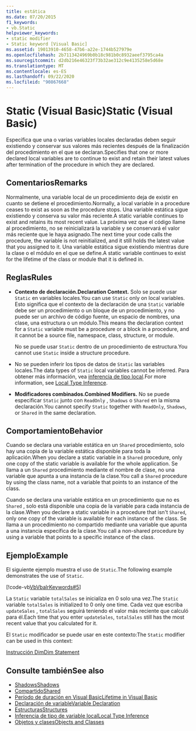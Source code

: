 ```yaml
---
title: estática
ms.date: 07/20/2015
f1_keywords:
- vb.Static
helpviewer_keywords:
- static modifier
- Static keyword [Visual Basic]
ms.assetid: 19013910-4658-47b6-a22e-1744b527979e
ms.openlocfilehash: 2b7113424969b0b18c981b0c8932aeef3795ca4a
ms.sourcegitcommit: d2db216e46323f73b32ae312c9e4135258e5d68e
ms.translationtype: MT
ms.contentlocale: es-ES
ms.lasthandoff: 09/22/2020
ms.locfileid: "90867668"
---
```

# <a name="static-visual-basic"></a><span data-ttu-id="a9d6b-102">Static (Visual Basic)</span><span class="sxs-lookup"><span data-stu-id="a9d6b-102">Static (Visual Basic)</span></span>

<span data-ttu-id="a9d6b-103">Especifica que una o varias variables locales declaradas deben seguir existiendo y conservar sus valores más recientes después de la finalización del procedimiento en el que se declaran.</span><span class="sxs-lookup"><span data-stu-id="a9d6b-103">Specifies that one or more declared local variables are to continue to exist and retain their latest values after termination of the procedure in which they are declared.</span></span>  
  
## <a name="remarks"></a><span data-ttu-id="a9d6b-104">Comentarios</span><span class="sxs-lookup"><span data-stu-id="a9d6b-104">Remarks</span></span>  

 <span data-ttu-id="a9d6b-105">Normalmente, una variable local de un procedimiento deja de existir en cuanto se detiene el procedimiento.</span><span class="sxs-lookup"><span data-stu-id="a9d6b-105">Normally, a local variable in a procedure ceases to exist as soon as the procedure stops.</span></span> <span data-ttu-id="a9d6b-106">Una variable estática sigue existiendo y conserva su valor más reciente.</span><span class="sxs-lookup"><span data-stu-id="a9d6b-106">A static variable continues to exist and retains its most recent value.</span></span> <span data-ttu-id="a9d6b-107">La próxima vez que el código llame al procedimiento, no se reinicializará la variable y se conservará el valor más reciente que le haya asignado.</span><span class="sxs-lookup"><span data-stu-id="a9d6b-107">The next time your code calls the procedure, the variable is not reinitialized, and it still holds the latest value that you assigned to it.</span></span> <span data-ttu-id="a9d6b-108">Una variable estática sigue existiendo mientras dure la clase o el módulo en el que se define.</span><span class="sxs-lookup"><span data-stu-id="a9d6b-108">A static variable continues to exist for the lifetime of the class or module that it is defined in.</span></span>  
  
## <a name="rules"></a><span data-ttu-id="a9d6b-109">Reglas</span><span class="sxs-lookup"><span data-stu-id="a9d6b-109">Rules</span></span>  
  
- <span data-ttu-id="a9d6b-110">**Contexto de declaración.**</span><span class="sxs-lookup"><span data-stu-id="a9d6b-110">**Declaration Context.**</span></span> <span data-ttu-id="a9d6b-111">Solo se puede usar `Static` en variables locales.</span><span class="sxs-lookup"><span data-stu-id="a9d6b-111">You can use `Static` only on local variables.</span></span> <span data-ttu-id="a9d6b-112">Esto significa que el contexto de la declaración de una `Static` variable debe ser un procedimiento o un bloque de un procedimiento, y no puede ser un archivo de código fuente, un espacio de nombres, una clase, una estructura o un módulo.</span><span class="sxs-lookup"><span data-stu-id="a9d6b-112">This means the declaration context for a `Static` variable must be a procedure or a block in a procedure, and it cannot be a source file, namespace, class, structure, or module.</span></span>  
  
     <span data-ttu-id="a9d6b-113">No se puede usar `Static` dentro de un procedimiento de estructura.</span><span class="sxs-lookup"><span data-stu-id="a9d6b-113">You cannot use `Static` inside a structure procedure.</span></span>  
  
- <span data-ttu-id="a9d6b-114">No se pueden inferir los tipos de datos de `Static` las variables locales.</span><span class="sxs-lookup"><span data-stu-id="a9d6b-114">The data types of `Static` local variables cannot be inferred.</span></span> <span data-ttu-id="a9d6b-115">Para obtener más información, vea [inferencia de tipo local](../../programming-guide/language-features/variables/local-type-inference.md).</span><span class="sxs-lookup"><span data-stu-id="a9d6b-115">For more information, see [Local Type Inference](../../programming-guide/language-features/variables/local-type-inference.md).</span></span>  
  
- <span data-ttu-id="a9d6b-116">**Modificadores combinados.**</span><span class="sxs-lookup"><span data-stu-id="a9d6b-116">**Combined Modifiers.**</span></span> <span data-ttu-id="a9d6b-117">No se puede especificar `Static` junto con `ReadOnly` , `Shadows` o `Shared` en la misma declaración.</span><span class="sxs-lookup"><span data-stu-id="a9d6b-117">You cannot specify `Static` together with `ReadOnly`, `Shadows`, or `Shared` in the same declaration.</span></span>  
  
## <a name="behavior"></a><span data-ttu-id="a9d6b-118">Comportamiento</span><span class="sxs-lookup"><span data-stu-id="a9d6b-118">Behavior</span></span>  

 <span data-ttu-id="a9d6b-119">Cuando se declara una variable estática en un `Shared` procedimiento, solo hay una copia de la variable estática disponible para toda la aplicación.</span><span class="sxs-lookup"><span data-stu-id="a9d6b-119">When you declare a static variable in a `Shared` procedure, only one copy of the static variable is available for the whole application.</span></span> <span data-ttu-id="a9d6b-120">Se llama a un `Shared` procedimiento mediante el nombre de clase, no una variable que apunta a una instancia de la clase.</span><span class="sxs-lookup"><span data-stu-id="a9d6b-120">You call a `Shared` procedure by using the class name, not a variable that points to an instance of the class.</span></span>  
  
 <span data-ttu-id="a9d6b-121">Cuando se declara una variable estática en un procedimiento que no es `Shared` , solo está disponible una copia de la variable para cada instancia de la clase.</span><span class="sxs-lookup"><span data-stu-id="a9d6b-121">When you declare a static variable in a procedure that isn't `Shared`, only one copy of the variable is available for each instance of the class.</span></span> <span data-ttu-id="a9d6b-122">Se llama a un procedimiento no compartido mediante una variable que apunta a una instancia específica de la clase.</span><span class="sxs-lookup"><span data-stu-id="a9d6b-122">You call a non-shared procedure by using a variable that points to a specific instance of the class.</span></span>  
  
## <a name="example"></a><span data-ttu-id="a9d6b-123">Ejemplo</span><span class="sxs-lookup"><span data-stu-id="a9d6b-123">Example</span></span>  

 <span data-ttu-id="a9d6b-124">El siguiente ejemplo muestra el uso de `Static`.</span><span class="sxs-lookup"><span data-stu-id="a9d6b-124">The following example demonstrates the use of `Static`.</span></span>  
  
 [!code-vb[VbVbalrKeywords#5](~/samples/snippets/visualbasic/VS_Snippets_VBCSharp/VbVbalrKeywords/VB/Class1.vb#5)]  
  
 <span data-ttu-id="a9d6b-125">La `Static` variable `totalSales` se inicializa en 0 solo una vez.</span><span class="sxs-lookup"><span data-stu-id="a9d6b-125">The `Static` variable `totalSales` is initialized to 0 only one time.</span></span> <span data-ttu-id="a9d6b-126">Cada vez que escriba `updateSales` , `totalSales` seguirá teniendo el valor más reciente que calculó para él.</span><span class="sxs-lookup"><span data-stu-id="a9d6b-126">Each time that you enter `updateSales`, `totalSales` still has the most recent value that you calculated for it.</span></span>  
  
 <span data-ttu-id="a9d6b-127">El `Static` modificador se puede usar en este contexto:</span><span class="sxs-lookup"><span data-stu-id="a9d6b-127">The `Static` modifier can be used in this context:</span></span>  
  
 [<span data-ttu-id="a9d6b-128">Instrucción Dim</span><span class="sxs-lookup"><span data-stu-id="a9d6b-128">Dim Statement</span></span>](../statements/dim-statement.md)  
  
## <a name="see-also"></a><span data-ttu-id="a9d6b-129">Consulte también</span><span class="sxs-lookup"><span data-stu-id="a9d6b-129">See also</span></span>

- [<span data-ttu-id="a9d6b-130">Shadows</span><span class="sxs-lookup"><span data-stu-id="a9d6b-130">Shadows</span></span>](shadows.md)
- [<span data-ttu-id="a9d6b-131">Compartido</span><span class="sxs-lookup"><span data-stu-id="a9d6b-131">Shared</span></span>](shared.md)
- [<span data-ttu-id="a9d6b-132">Período de duración en Visual Basic</span><span class="sxs-lookup"><span data-stu-id="a9d6b-132">Lifetime in Visual Basic</span></span>](../../programming-guide/language-features/declared-elements/lifetime.md)
- [<span data-ttu-id="a9d6b-133">Declaración de variable</span><span class="sxs-lookup"><span data-stu-id="a9d6b-133">Variable Declaration</span></span>](../../programming-guide/language-features/variables/variable-declaration.md)
- [<span data-ttu-id="a9d6b-134">Estructuras</span><span class="sxs-lookup"><span data-stu-id="a9d6b-134">Structures</span></span>](../../programming-guide/language-features/data-types/structures.md)
- [<span data-ttu-id="a9d6b-135">Inferencia de tipo de variable local</span><span class="sxs-lookup"><span data-stu-id="a9d6b-135">Local Type Inference</span></span>](../../programming-guide/language-features/variables/local-type-inference.md)
- [<span data-ttu-id="a9d6b-136">Objetos y clases</span><span class="sxs-lookup"><span data-stu-id="a9d6b-136">Objects and Classes</span></span>](../../programming-guide/language-features/objects-and-classes/index.md)

